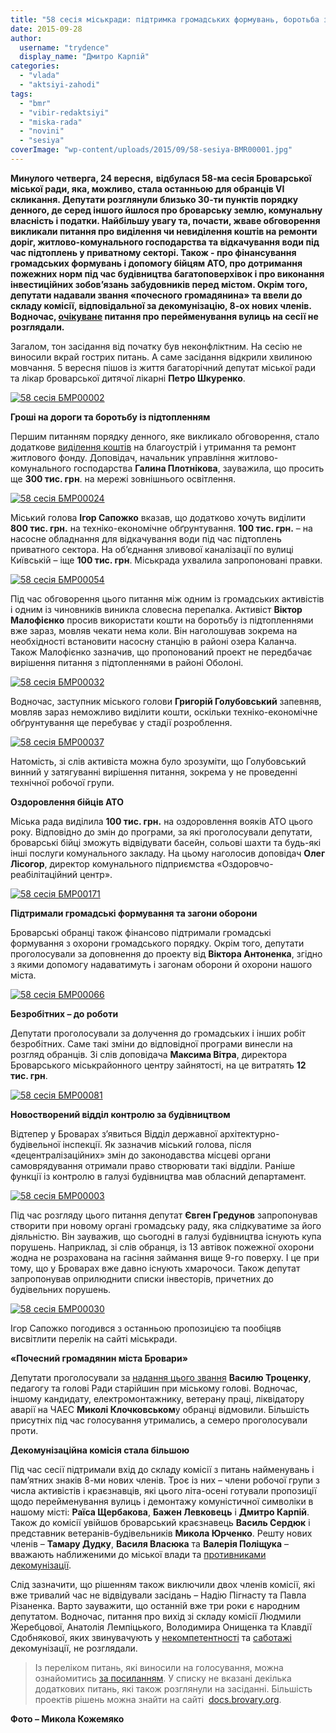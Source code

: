 ```yaml
---
title: "58 сесія міськради: підтримка громадських формувань, боротьба з підтопленням і новий \"почесний громадянин\""
date: 2015-09-28
author: 
  username: "trydence"
  display_name: "Дмитро Карпій"
categories: 
  - "vlada"
  - "aktsiyi-zahodi"
tags: 
  - "bmr"
  - "vibir-redaktsiyi"
  - "miska-rada"
  - "novini"
  - "sesiya"
coverImage: "wp-content/uploads/2015/09/58-sesiya-BMR00001.jpg"
---
```


**Минулого четверга, 24 вересня,** **відбулася 58-ма сесія Броварської міської ради, яка, можливо, стала останньою для обранців VI скликання. Депутати розглянули близько 30-ти пунктів порядку денного, де серед іншого йшлося про броварську землю, комунальну власність і податки. Найбільшу увагу та, почасти, жваве обговорення викликали питання про виділення чи невиділення коштів на ремонти доріг, житлово-комунального господарства та відкачування води під час підтоплень у приватному секторі. Також - про фінансування громадських формувань і допомогу бійцям АТО, про дотримання пожежних норм під час будівництва багатоповерхівок і про виконання інвестиційних зобов’язань забудовників перед містом. Окрім того, депутати надавали звання «почесного громадянина» та ввели до складу комісії, відповідальної за декомунізацію, 8-ох нових членів. Водночас, [очікуване](https://mpz.brovary.org/dekomunizatsiya-u-rozpali-u-brovarah-perejmenuyut-blyzko-40-vulyts-perelik/) питання про перейменування вулиць на сесії не розглядали.**

Загалом, тон засідання від початку був неконфліктним. На сесію не виносили вкрай гострих питань. А саме засідання відкрили хвилиною мовчання. 5 вересня пішов із життя багаторічний депутат міської ради та лікар броварської дитячої лікарні **Петро Шкуренко**.

[![58 сесія БМР00002](https://mpz.brovary.org/wp-content/uploads/2015/09/58-sesiya-BMR00002.jpg)](https://mpz.brovary.org/wp-content/uploads/2015/09/58-sesiya-BMR00002.jpg)

**Гроші на дороги та боротьбу із підтопленням**

Першим питанням порядку денного, яке викликало обговорення, стало додаткове [виділення коштів](http://docs.brovary.org/p27182/27.08.2015) на благоустрій і утримання та ремонт житлового фонду. Доповідач, начальник управління житлово-комунального господарства **Галина Плотнікова**, зауважила, що просить ще **300 тис. грн**. на мережі зовнішнього освітлення.

[![58 сесія БМР00024](https://mpz.brovary.org/wp-content/uploads/2015/09/58-sesiya-BMR00024.jpg)](https://mpz.brovary.org/wp-content/uploads/2015/09/58-sesiya-BMR00024.jpg)

Міський голова **Ігор Сапожко** вказав, що додатково хочуть виділити **800 тис. грн.** на техніко-економічне обґрунтування. **100 тис. грн.** – на насосне обладнання для відкачування води під час підтоплень приватного сектора. На об’єднання зливової каналізації по вулиці Київській – іще **100 тис. грн**. Міськрада ухвалила запропоновані правки.

[![58 сесія БМР00054](https://mpz.brovary.org/wp-content/uploads/2015/09/58-sesiya-BMR00054.jpg)](https://mpz.brovary.org/wp-content/uploads/2015/09/58-sesiya-BMR00054.jpg)

Під час обговорення цього питання між одним із громадських активістів і одним із чиновників виникла словесна перепалка. Активіст **Віктор Малофієнко** просив використати кошти на боротьбу із підтопленнями вже зараз, мовляв чекати нема коли. Він наголошував зокрема на необхідності встановити насосну станцію в районі озера Каланча. Також Малофієнко зазначив, що пропонований проект не передбачає вирішення питання з підтопленнями в районі Оболоні.

[![58 сесія БМР00032](https://mpz.brovary.org/wp-content/uploads/2015/09/58-sesiya-BMR00032.jpg)](https://mpz.brovary.org/wp-content/uploads/2015/09/58-sesiya-BMR00032.jpg)

Водночас, заступник міського голови **Григорій Голубовський** запевняв, мовляв зараз неможливо виділити кошти, оскільки техніко-економічне обґрунтування ще перебуває у стадії розроблення.

[![58 сесія БМР00037](https://mpz.brovary.org/wp-content/uploads/2015/09/58-sesiya-BMR00037.jpg)](https://mpz.brovary.org/wp-content/uploads/2015/09/58-sesiya-BMR00037.jpg)

Натомість, зі слів активіста можна було зрозуміти, що Голубовський винний у затягуванні вирішення питання, зокрема у не проведенні технічної робочої групи.

**Оздоровлення бійців АТО**

Міська рада виділила **100 тис. грн.** на оздоровлення вояків АТО цього року. Відповідно до змін до програми, за які проголосували депутати, броварські бійці зможуть відвідувати басейн, сольові шахти та будь-які інші послуги комунального закладу. На цьому наголосив доповідач **Олег Лісогор**, директор комунального підприємства «Оздоровчо-реабілітаційний центр».

[![58 сесія БМР00171](https://mpz.brovary.org/wp-content/uploads/2015/09/58-sesiya-BMR00171.jpg)](https://mpz.brovary.org/wp-content/uploads/2015/09/58-sesiya-BMR00171.jpg)

**Підтримали громадські формування та загони оборони**

Броварські обранці також фінансово підтримали громадські формування з охорони громадського порядку. Окрім того, депутати проголосували за доповнення до проекту від **Віктора Антоненка**, згідно з якими допомогу надаватимуть і загонам оборони й охорони нашого міста.

[![58 сесія БМР00066](https://mpz.brovary.org/wp-content/uploads/2015/09/58-sesiya-BMR00066.jpg)](https://mpz.brovary.org/wp-content/uploads/2015/09/58-sesiya-BMR00066.jpg)

**Безробітних – до роботи**

Депутати проголосували за долучення до громадських і інших робіт безробітних. Саме такі зміни до відповідної програми винесли на розгляд обранців. Зі слів доповідача **Максима Вітра**, директора Броварського міськрайонного центру зайнятості, на це витратять **12 тис. грн**.

[![58 сесія БМР00081](https://mpz.brovary.org/wp-content/uploads/2015/09/58-sesiya-BMR00081.jpg)](https://mpz.brovary.org/wp-content/uploads/2015/09/58-sesiya-BMR00081.jpg)

**Новостворений відділ контролю за будівництвом**

Відтепер у Броварах з’явиться Відділ державної архітектурно-будівельної інспекції. Як зазначив міський голова, після «децентралізаційних» змін до законодавства місцеві органи самоврядування отримали право створювати такі відділи. Раніше функції із контролю в галузі будівництва мав обласний департамент.

[![58 сесія БМР00003](https://mpz.brovary.org/wp-content/uploads/2015/09/58-sesiya-BMR00003.jpg)](https://mpz.brovary.org/wp-content/uploads/2015/09/58-sesiya-BMR00003.jpg)

Під час розгляду цього питання депутат **Євген Гредунов** запропонував створити при новому органі громадську раду, яка слідкуватиме за його діяльністю. Він зауважив, що сьогодні в галузі будівництва існують купа порушень. Наприклад, зі слів обранця, із 13 автівок пожежної охорони жодна не розрахована на гасіння займання вище 9-го поверху. І це при тому, що у Броварах вже давно існують хмарочоси. Також депутат запропонував оприлюднити списки інвесторів, причетних до будівельних порушень.

[![58 сесія БМР00030](https://mpz.brovary.org/wp-content/uploads/2015/09/58-sesiya-BMR00030.jpg)](https://mpz.brovary.org/wp-content/uploads/2015/09/58-sesiya-BMR00030.jpg)

Ігор Сапожко погодився з останньою пропозицією та пообіцяв висвітлити перелік на сайті міськради.

**«Почесний громадянин міста Бровари»**

Депутати проголосували за [надання цього звання](https://mpz.brovary.org/na-pochesnogo-gromadyanyna-brovariv-nominuvaly-golovu-rady-starijshyn-ta-likvidatora-avariyi-na-chaes/) **Василю Троценку**, педагогу та голові Ради старійшин при міському голові. Водночас, іншому кандидату, електромонтажнику, ветерану праці, ліквідатору аварії на ЧАЕС **Миколі Клочковськом**у обранці відмовили. Більшість присутніх під час голосування утримались, а семеро проголосували проти.

**Декомунізаційна комісія стала більшою**

Під час сесії підтримали вхід до складу комісії з питань найменувань і пам’ятних знаків 8-ми нових членів. Троє із них – члени робочої групи з числа активістів і краєзнавців, які цього літа-осені готували пропозиції щодо перейменування вулиць і демонтажу комуністичної символіки в нашому місті: **Раїса Щербакова**, **Бажен Левковець** і **Дмитро Карпій**. Також до комісії увійшов броварський краєзнавець **Василь Сердюк** і представник ветеранів-будівельників **Микола Юрченко**. Решту нових членів – **Тамару Дудку**, **Василя Власюка** та **Валерія Поліщука** – вважають наближеними до міської влади та [противниками декомунізації](https://mpz.brovary.org/istorychne-neviglastvo-chy-konflikt-pokolin-chomu-u-brovarah-demontuyut-lyshe-try-memorialni-doshky/).

Слід зазначити, що рішенням також виключили двох членів комісії, які вже тривалий час не відвідували засідань – Надію Пігнасту та Павла Різаненка. Варто зауважити, що останній вже три роки є народним депутатом. Водночас, питання про вихід зі складу комісії Людмили Жеребцової, Анатолія Лемпіцького, Володимира Онищенка та Клавдії Сдобнякової, яких звинувачують у [некомпетентності](https://www.slideshare.net/DmytroKarpiy/20150623-53170557) та [саботажі](https://www.slideshare.net/DmytroKarpiy/20150702-53170797) декомунізації, не розглядали.

> Із переліком питань, які виносили на голосування, можна ознайомитись [за посиланням](http://docs.brovary.org/p27139/26.08.2015/136). У списку не вказані декілька додаткових питань, які також розглянули на засіданні. Більшість проектів рішень можна знайти на сайті  [docs.brovary.org](http://docs.brovary.org/).

**Фото – Микола Кожемяко**
